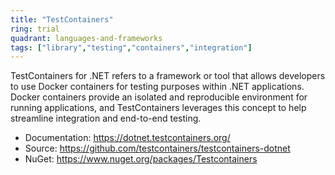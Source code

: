 ```yaml
---
title: "TestContainers"
ring: trial
quadrant: languages-and-frameworks
tags: ["library","testing","containers","integration"]
--- 
```

TestContainers for .NET refers to a framework or tool that allows developers to use Docker containers for testing purposes within .NET applications. Docker containers provide an isolated and reproducible environment for running applications, and TestContainers leverages this concept to help streamline integration and end-to-end testing.

- Documentation: https://dotnet.testcontainers.org/
- Source: https://github.com/testcontainers/testcontainers-dotnet
- NuGet: https://www.nuget.org/packages/Testcontainers
